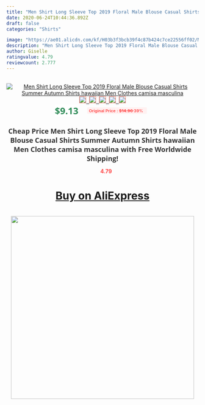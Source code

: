 ```yaml
---
title: "Men Shirt Long Sleeve Top 2019 Floral Male Blouse Casual Shirts Summer Autumn Shirts hawaiian Men Clothes camisa masculina"
date: 2020-06-24T10:44:36.892Z
draft: false
categories: "Shirts"

image: "https://ae01.alicdn.com/kf/H03b3f3bcb39f4c87b424c7ce22556ff02/Men-Shirt-Long-Sleeve-Top-2019-Floral-Male-Blouse-Casual-Shirts-Summer-Autumn-Shirts-hawaiian-Men.jpg"
description: "Men Shirt Long Sleeve Top 2019 Floral Male Blouse Casual Shirts Summer Autumn Shirts hawaiian Men Clothes camisa masculina"
author: Giselle
ratingvalue: 4.79
reviewcount: 2.777
---
```

<br>
<div style="text-align: center;">
<a href="https://s.click.aliexpress.com/e/_Aagh57" target="_blank" rel="nofollow noopener noreferrer"><img alt="Men Shirt Long Sleeve Top 2019 Floral Male Blouse Casual Shirts Summer Autumn Shirts hawaiian Men Clothes camisa masculina" class="magnifier-image" src="https://ae01.alicdn.com/kf/H03b3f3bcb39f4c87b424c7ce22556ff02/Men-Shirt-Long-Sleeve-Top-2019-Floral-Male-Blouse-Casual-Shirts-Summer-Autumn-Shirts-hawaiian-Men.jpg_640x640.jpg">
<br>
<img style="border:1px solid salmon" src="https://ae01.alicdn.com/kf/H03b3f3bcb39f4c87b424c7ce22556ff02/Men-Shirt-Long-Sleeve-Top-2019-Floral-Male-Blouse-Casual-Shirts-Summer-Autumn-Shirts-hawaiian-Men.jpg_120x120.jpg">&nbsp;&nbsp;<img style="border:1px solid salmon" src="https://ae01.alicdn.com/kf/H3c7edb61f51d413ba22e384b8630f717J/Men-Shirt-Long-Sleeve-Top-2019-Floral-Male-Blouse-Casual-Shirts-Summer-Autumn-Shirts-hawaiian-Men.jpg_120x120.jpg">&nbsp;&nbsp;<img style="border:1px solid salmon" src="https://ae01.alicdn.com/kf/H79ca245be0274549acdf5c8b889054c2o/Men-Shirt-Long-Sleeve-Top-2019-Floral-Male-Blouse-Casual-Shirts-Summer-Autumn-Shirts-hawaiian-Men.jpg_120x120.jpg">&nbsp;&nbsp;<img style="border:1px solid salmon" src="https://ae01.alicdn.com/kf/H9a61ef9373654b66ae11003bac335db6k/Men-Shirt-Long-Sleeve-Top-2019-Floral-Male-Blouse-Casual-Shirts-Summer-Autumn-Shirts-hawaiian-Men.jpg_120x120.jpg">&nbsp;&nbsp;<img style="border:1px solid salmon" src="https://ae01.alicdn.com/kf/Hbe65412b8b5d4a63a014b8c9342454cch/Men-Shirt-Long-Sleeve-Top-2019-Floral-Male-Blouse-Casual-Shirts-Summer-Autumn-Shirts-hawaiian-Men.jpg_120x120.jpg"></a></div><br0>
<div style="text-align: center;"><span style="background-color: white; border: 0px; box-sizing: border-box; color: seagreen; display: inline-block; font-family: &quot;open sans&quot; , &quot;arial&quot; , &quot;helvetica&quot; , sans-serif , &quot;heiti&quot;; font-size: 24px; font-stretch: inherit; font-weight: 700; line-height: inherit; margin: 0px 10px 0px 0px; padding: 0px; vertical-align: middle;">$9.13 </span>
<span style="background: rgb(255 , 241 , 241); border-radius: 3px; border: 0px; box-sizing: border-box; color: #ff4747; display: inline-block; font-family: inherit; font-size: 12px; font-stretch: inherit; font-style: inherit; font-variant: inherit; font-weight: 600; line-height: inherit; margin: 0px; padding: 2px 5px; transform: scale(0.9); vertical-align: middle;">Original Price : <b style="text-decoration: line-through;">$14.96 </b> 39%&nbsp;&nbsp;</span></div>
<h1 style="color: #333333; display: inline-block; font-family: &quot;open sans&quot; , &quot;arial&quot; , &quot;helvetica&quot; , sans-serif , &quot;heiti&quot;; font-size: 18px; font-stretch: inherit; font-weight: 700; text-align: center;">Cheap Price Men Shirt Long Sleeve Top 2019 Floral Male Blouse Casual Shirts Summer Autumn Shirts hawaiian Men Clothes camisa masculina with Free Worldwide Shipping!</h1>
<div style="color: #ff4747; text-align: center;">
<img src="https://4.bp.blogspot.com/-M0ZcTcb-5uY/XleCXlxnR4I/AAAAAAAAAEc/OrjgMkXV1oMQFaCRZj5HQwOCBcu3w1FegCPcBGAYYCw/s1600/star.png" style="height: 15px;">&nbsp;<b>4.79</b></div>
<div class="button_cont" align="center"><a class="buynow_a" href="https://s.click.aliexpress.com/e/_Aagh57" target="_blank" rel="nofollow noopener noreferrer"><H1>Buy on AliExpress</H1></a></div><br>
<div class="separator" style="clear: both; text-align: center;">
<img src="https://lh3.googleusercontent.com/-pTy5HemUv9M/XlePHvY0dAI/AAAAAAAAAE4/0nX5iRUoIWY8eMW9Dpxeirr157OZliDIgCLcBGAsYHQ/s1600/badge.gif" width="480">
</div>
